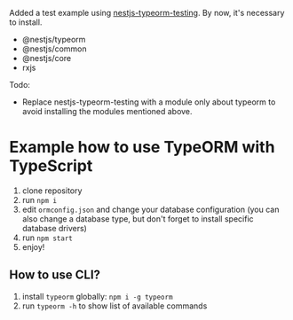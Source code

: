 Added a test example using [nestjs-typeorm-testing](https://github.com/devniel/nestjs-typeorm-testing). By now, it's necessary to install.

- @nestjs/typeorm
- @nestjs/common
- @nestjs/core
- rxjs

Todo:

- Replace nestjs-typeorm-testing with a module only about typeorm to avoid installing the modules mentioned above.

# Example how to use TypeORM with TypeScript

1. clone repository 
2. run `npm i`
3. edit `ormconfig.json` and change your database configuration (you can also change a database type, but don't forget to install specific database drivers)
4. run `npm start`
5. enjoy!

## How to use CLI?

1. install `typeorm` globally: `npm i -g typeorm`
2. run `typeorm -h` to show list of available commands